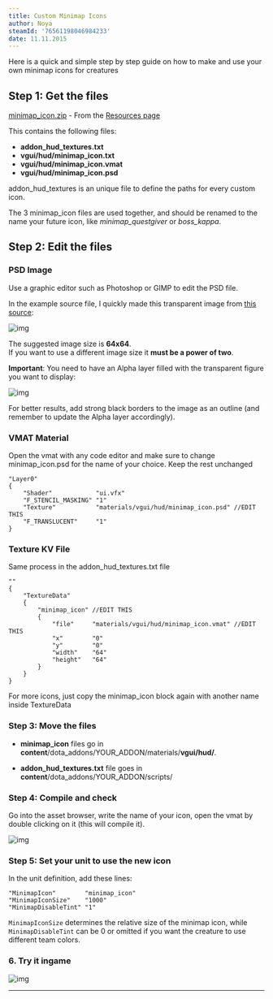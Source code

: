```yaml
---
title: Custom Minimap Icons
author: Noya
steamId: '76561198046984233'
date: 11.11.2015
---
```


Here is a quick and simple step by step guide on how to make and use your own minimap icons for creatures

## Step 1: Get the files

[minimap_icon.zip](http://moddota.com/resources/minimap_icon.zip) - From the [Resources page](https://moddota.com/forums/resources)

This contains the following files:

* **addon_hud_textures.txt**
* **vgui/hud/minimap_icon.txt**
* **vgui/hud/minimap_icon.vmat**
* **vgui/hud/minimap_icon.psd**

addon_hud_textures is an unique file to define the paths for every custom icon.

The 3 minimap_icon files are used together, and should be renamed to the name your future icon, like *minimap_questgiver* or *boss_kappa*.

## Step 2: Edit the files

### PSD Image

Use a graphic editor such as Photoshop or GIMP to edit the PSD file. 

In the example source file, I quickly made this transparent image from [this source](https://static.ongamers.com/uploads/ignore_jpg_scale_super/0/22/12584-dota2_courier_skippy03.png):

![img](https://i.imgur.com/78Z3kaV.png)

The suggested image size is **64x64**.<br />
If you want to use a different image size it **must be a power of two**.

**Important**: You need to have an Alpha layer filled with the transparent figure you want to display:

![img](https://puu.sh/lhQL0/81b3632bad.png)

For better results, add strong black borders to the image as an outline (and remember to update the Alpha layer accordingly).

### VMAT Material

Open the vmat with any code editor and make sure to change minimap_icon.psd for the name of your choice. Keep the rest unchanged

```
"Layer0"
{
    "Shader"            "ui.vfx"
    "F_STENCIL_MASKING" "1"
    "Texture"           "materials/vgui/hud/minimap_icon.psd" //EDIT THIS
    "F_TRANSLUCENT"     "1"
}
```

### Texture KV File

Same process in the addon_hud_textures.txt file

```
""
{
    "TextureData"
    {
        "minimap_icon" //EDIT THIS
        {
            "file"     "materials/vgui/hud/minimap_icon.vmat" //EDIT THIS
            "x"        "0"
            "y"        "0"
            "width"    "64"
            "height"   "64"
        }
    }
}
```

For more icons, just copy the minimap_icon block again with another name inside TextureData

### Step 3: Move the files

* **minimap_icon** files go in **content**/dota_addons/YOUR_ADDON/materials/**vgui/hud/**. 

* **addon_hud_textures.txt** file goes in **content**/dota_addons/YOUR_ADDON/scripts/

### Step 4: Compile and check

Go into the asset browser, write the name of your icon, open the vmat by double clicking on it (this will compile it).

![img](https://puu.sh/lhRLL/31d63b48d9.jpg)

### Step 5: Set your unit to use the new icon

In the unit definition, add these lines:
```
"MinimapIcon"        "minimap_icon"
"MinimapIconSize"    "1000"
"MinimapDisableTint" "1"
```

`MinimapIconSize` determines the relative size of the minimap icon, while `MinimapDisableTint` can be 0 or omitted if you want the creature to use different team colors.

### 6. Try it ingame

![img](https://puu.sh/lhQFp/37192e1e63.jpg)

---
